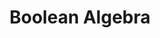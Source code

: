 ---
title: "Boolean Algebra"

categories: ['']

tags: ['Boolean', 'Algebra']

arwords: 'المنطق الرياضي الثنائي'

arexps: []

enwords: ['Boolean Algebra']

enexps: []

arlexicons: 'ن'

enlexicons: 'B'

authors: ['Ruqayya Roshdy']

translators: ['']

citations: 'العربية والذكاء الاصطناعي'

sources: 'مركز الملك عبدالله بن عبدالعزيز الدولي لخدمة اللغة العربية'

word: "true"

slug: ""
---